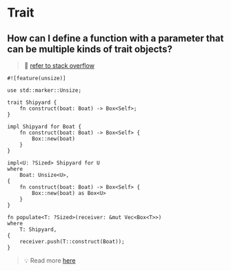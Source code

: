 # Trait

## How can I define a function with a parameter that can be multiple kinds of trait objects?

> 🤔 [refer to stack overflow](https://stackoverflow.com/questions/51247690/how-can-i-define-a-function-with-a-parameter-that-can-be-multiple-kinds-of-trait)

```rust,editable
#![feature(unsize)]

use std::marker::Unsize;

trait Shipyard {
    fn construct(boat: Boat) -> Box<Self>;
}

impl Shipyard for Boat {
    fn construct(boat: Boat) -> Box<Self> {
        Box::new(boat)
    }
}

impl<U: ?Sized> Shipyard for U
where
    Boat: Unsize<U>,
{
    fn construct(boat: Boat) -> Box<Self> {
        Box::new(boat) as Box<U>
    }
}

fn populate<T: ?Sized>(receiver: &mut Vec<Box<T>>)
where
    T: Shipyard,
{
    receiver.push(T::construct(Boat));
}
```

> 💡 Read more [here](https://kerkour.com/rust-generics-traits)
